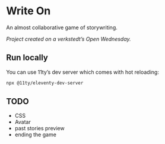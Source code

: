 # Write On

An almost collaborative game of storywriting.

_Project created on a verkstedt’s Open Wednesday._

## Run locally

You can use 11ty’s dev server which comes with hot reloading:

```sh
npx @11ty/eleventy-dev-server
```

## TODO

- CSS
- Avatar
- past stories preview
- ending the game
